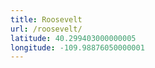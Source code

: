 ```yaml
---
title: Roosevelt
url: /roosevelt/
latitude: 40.299403000000005
longitude: -109.98876050000001
---
```

